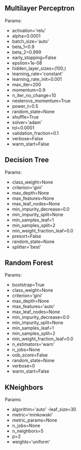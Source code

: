 ## Multilayer Perceptron

Params:

- activation='relu'
- alpha=0.0001
- batch_size='auto'
- beta_1=0.9
-  beta_2=0.999
- early_stopping=False
- epsilon=1e-08
- hidden_layer_sizes=(100,)
- learning_rate='constant'
- learning_rate_init=0.001
- max_iter=200
- momentum=0.9
- n_iter_no_change=10
- nesterovs_momentum=True
- power_t=0.5
- random_state=None
- shuffle=True
- solver='adam'
- tol=0.0001
- validation_fraction=0.1
- verbose=False
- warm_start=False

## Decision Tree

Params:
- class_weight=None
- criterion='gini'
- max_depth=None
- max_features=None
- max_leaf_nodes=None
- min_impurity_decrease=0.0
- min_impurity_split=None
- min_samples_leaf=1
- min_samples_split=2
- min_weight_fraction_leaf=0.0
- presort=False
- random_state=None
- splitter='best'

## Random Forest
Params:
- bootstrap=True
- class_weight=None
- criterion='gini'
- max_depth=None
- max_features='auto'
- max_leaf_nodes=None
- min_impurity_decrease=0.0
- min_impurity_split=None
- min_samples_leaf=1
- min_samples_split=2
- min_weight_fraction_leaf=0.0
- n_estimators='warn'
- n_jobs=None
- oob_score=False
- random_state=None
- verbose=0
- warm_start=False

## KNeighbors
Params:
- algorithm='auto'
-leaf_size=30
- metric='minkowski'
- metric_params=None
- n_jobs=None
- n_neighbors=5
- p=2
- weights='uniform'
